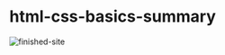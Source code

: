 # html-css-basics-summary

![finished-site](https://user-images.githubusercontent.com/60556442/215740785-59844784-8f63-4344-93e3-7f62d28fa66a.jpg)
